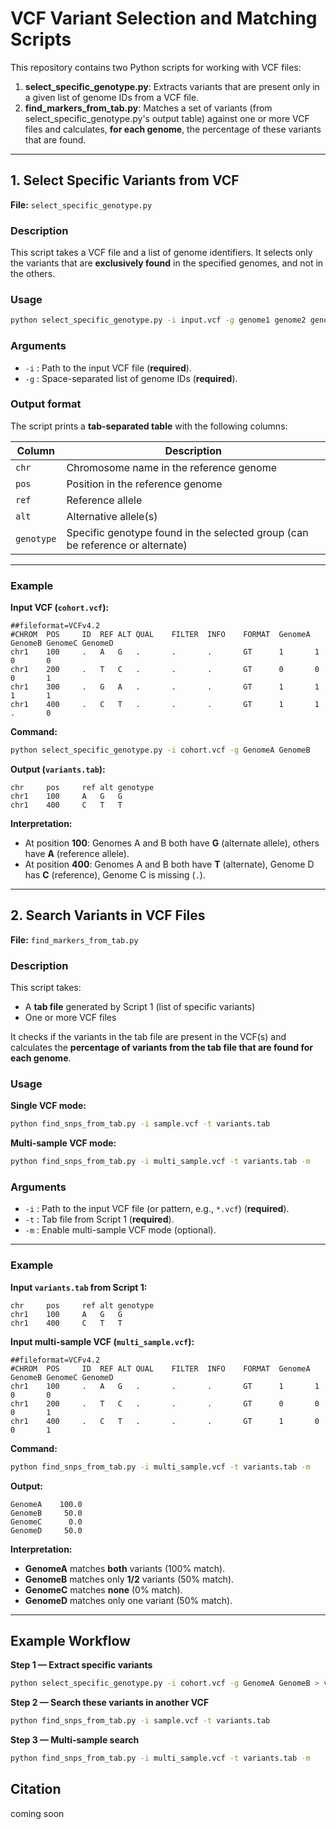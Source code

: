 # VCF Variant Selection and Matching Scripts

This repository contains two Python scripts for working with VCF files:

1. **select_specific_genotype.py**: Extracts variants that are present only in a given list of genome IDs from a VCF file.
2. **find_markers_from_tab.py**: Matches a set of variants (from select_specific_genotype.py's output table) against one or more VCF files and calculates, **for each genome**, the percentage of these variants that are found.

---

## 1. Select Specific Variants from VCF

**File:** `select_specific_genotype.py`

### Description
This script takes a VCF file and a list of genome identifiers. It selects only the variants that are **exclusively found** in the specified genomes, and not in the others.

### Usage
```bash
python select_specific_genotype.py -i input.vcf -g genome1 genome2 genome3
```

### Arguments
- `-i` : Path to the input VCF file (**required**).
- `-g` : Space-separated list of genome IDs (**required**).

### Output format
The script prints a **tab-separated table** with the following columns:

| Column     | Description                                                                 |
|------------|-----------------------------------------------------------------------------|
| `chr`      | Chromosome name in the reference genome                                     |
| `pos`      | Position in the reference genome                                            |
| `ref`      | Reference allele                                                            |
| `alt`      | Alternative allele(s)                                                       |
| `genotype` | Specific genotype found in the selected group (can be reference or alternate) |

---

### Example

**Input VCF (`cohort.vcf`):**
```
##fileformat=VCFv4.2
#CHROM  POS     ID  REF ALT QUAL    FILTER  INFO    FORMAT  GenomeA GenomeB GenomeC GenomeD
chr1    100     .   A   G   .       .       .       GT      1       1       0       0
chr1    200     .   T   C   .       .       .       GT      0       0       0       1
chr1    300     .   G   A   .       .       .       GT      1       1       1       1
chr1    400     .   C   T   .       .       .       GT      1       1       .       0
```

**Command:**
```bash
python select_specific_genotype.py -i cohort.vcf -g GenomeA GenomeB
```

**Output (`variants.tab`):**
```
chr     pos     ref alt genotype
chr1    100     A   G   G
chr1    400     C   T   T
```

**Interpretation:**
- At position **100**: Genomes A and B both have **G** (alternate allele), others have **A** (reference allele).
- At position **400**: Genomes A and B both have **T** (alternate), Genome D has **C** (reference), Genome C is missing (`.`).

---

## 2. Search Variants in VCF Files

**File:** `find_markers_from_tab.py`

### Description
This script takes:
- A **tab file** generated by Script 1 (list of specific variants)
- One or more VCF files

It checks if the variants in the tab file are present in the VCF(s) and calculates the **percentage of variants from the tab file that are found for each genome**.

### Usage
**Single VCF mode:**
```bash
python find_snps_from_tab.py -i sample.vcf -t variants.tab
```

**Multi-sample VCF mode:**
```bash
python find_snps_from_tab.py -i multi_sample.vcf -t variants.tab -m
```

### Arguments
- `-i` : Path to the input VCF file (or pattern, e.g., `*.vcf`) (**required**).
- `-t` : Tab file from Script 1 (**required**).
- `-m` : Enable multi-sample VCF mode (optional).

---

### Example

**Input `variants.tab` from Script 1:**
```
chr     pos     ref alt genotype
chr1    100     A   G   G
chr1    400     C   T   T
```

**Input multi-sample VCF (`multi_sample.vcf`):**
```
##fileformat=VCFv4.2
#CHROM  POS     ID  REF ALT QUAL    FILTER  INFO    FORMAT  GenomeA GenomeB GenomeC GenomeD
chr1    100     .   A   G   .       .       .       GT      1       1       0       0
chr1    200     .   T   C   .       .       .       GT      0       0       0       1
chr1    400     .   C   T   .       .       .       GT      1       0       0       1
```

**Command:**
```bash
python find_snps_from_tab.py -i multi_sample.vcf -t variants.tab -m
```

**Output:**
```
GenomeA    100.0
GenomeB     50.0
GenomeC      0.0
GenomeD     50.0
```

**Interpretation:**
- **GenomeA** matches **both** variants (100% match).
- **GenomeB** matches only **1/2** variants (50% match).
- **GenomeC** matches **none** (0% match).
- **GenomeD** matches only one variant (50% match).

---

## Example Workflow

**Step 1 — Extract specific variants**
```bash
python select_specific_genotype.py -i cohort.vcf -g GenomeA GenomeB > variants.tab
```

**Step 2 — Search these variants in another VCF**
```bash
python find_snps_from_tab.py -i sample.vcf -t variants.tab
```

**Step 3 — Multi-sample search**
```bash
python find_snps_from_tab.py -i multi_sample.vcf -t variants.tab -m
```

## Citation
coming soon
